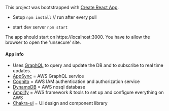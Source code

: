This project was bootstrapped with [Create React App](https://github.com/facebook/create-react-app).

- Setup
  `npm install` // run after every pull

- start dev server
  `npm start`

The app should start on https://localhost:3000. You have to allow the browser to open the 'unsecure' site.

#### App info

- Uses [GraphQL](https://graphql.org/) to query and update the DB and to subscribe to real time updates.
- [AppSync](https://aws.amazon.com/appsync/) = AWS GraphQL service
- [Cognito](https://aws.amazon.com/cognito/) = AWS IAM authentication and authorization service
- [DynamoDB](https://aws.amazon.com/dynamodb/) = AWS nosql database
- [Amplify](https://aws.amazon.com/amplify/) = AWS framework & tools to set up and configure everything on AWS
- [Chakra-ui](https://chakra-ui.com) = UI design and component library

